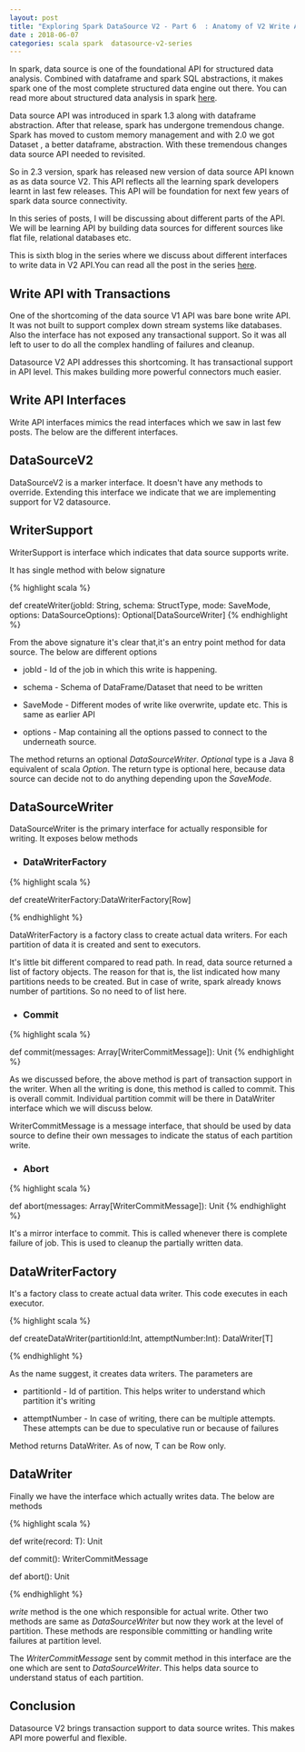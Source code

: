 ```yaml
---
layout: post
title: "Exploring Spark DataSource V2 - Part 6  : Anatomy of V2 Write API"
date : 2018-06-07
categories: scala spark  datasource-v2-series
---
```

In spark, data source is one of the foundational API for structured data analysis. Combined with dataframe and spark SQL abstractions, it makes spark one of the most complete structured data engine out there. You can read more about structured data analysis in spark [here](/categories/datasource-series).

Data source API was introduced in spark 1.3 along with dataframe abstraction. After that release, spark has undergone tremendous change. Spark has moved to custom memory management and with 2.0 we got Dataset , a better dataframe, abstraction. With these tremendous changes data source API needed to revisited.

So in 2.3 version, spark has released new version of data source API known as as data source V2. This API reflects all the learning spark developers learnt in last few releases. This API will be foundation for next few years of spark data source connectivity.

In this series of posts, I will be discussing about different parts of the API. We will be learning API by building data sources for different sources like flat file, relational databases etc.

This is sixth blog in the series where we discuss about different interfaces to write data in V2 API.You can read all the post in the series [here](/categories/datasource-v2-series).

## Write API  with Transactions

One of the shortcoming of the data source V1 API was bare bone write API. It was not built to support complex down stream systems like databases. Also the interface has not exposed any transactional support. So it was all left to user to do all the complex handling of failures and cleanup.

Datasource V2 API addresses this shortcoming. It has transactional support in API level. This makes building more powerful connectors much easier.

## Write API Interfaces

Write API interfaces mimics the read interfaces which we saw in last few posts. The below are the different interfaces.

## DataSourceV2 

DataSourceV2 is a marker interface. It doesn't have any methods to override. Extending this interface we indicate that we are implementing support for V2 datasource.

## WriterSupport 

WriterSupport is interface which indicates that data source supports write.

It has single method with below signature

{% highlight scala %}

def createWriter(jobId: String, schema: StructType, mode: SaveMode, 
options: DataSourceOptions): Optional[DataSourceWriter]
{% endhighlight %}

From the above signature it's clear that,it's an entry point method for data source. The below are different options

* jobId - Id of the job in which this write is happening.

* schema - Schema of DataFrame/Dataset that need to be written

* SaveMode - Different modes of write like overwrite, update etc. This is same as earlier API

* options - Map containing all the options passed to connect to the underneath source.

The method returns an optional *DataSourceWriter*. *Optional* type is a Java 8 equivalent of scala *Option*. The return type is optional here, because data source can decide not to do anything depending upon the *SaveMode*.

## DataSourceWriter

DataSourceWriter is the primary interface for actually responsible for writing. It exposes below methods 

* ### DataWriterFactory

{% highlight scala %}

 def createWriterFactory:DataWriterFactory[Row]

{% endhighlight %}

DataWriterFactory is a factory class to create actual data writers. For each partition of data it is created and sent to executors. 

It's little bit different compared to read path. In read, data source returned a list of factory objects. The reason for that is, the list indicated how many partitions needs to be created. But in case of write, spark already knows number of partitions. So no need to of list here.

* ### Commit

{% highlight scala %}

def commit(messages: Array[WriterCommitMessage]): Unit
{% endhighlight %}

As we discussed before, the above method is part of transaction support in the writer. When all the writing is done, this method is called to commit. This is overall commit. Individual partition commit will be there in DataWriter interface which we will discuss below.

WriterCommitMessage is a message interface, that should be used by data source to define their own messages to indicate the status of each partition write.

* ### Abort

{% highlight scala %}

def abort(messages: Array[WriterCommitMessage]): Unit
{% endhighlight %}

It's a mirror interface to commit. This is called whenever there is complete failure of job. This is used to cleanup the partially written data.

## DataWriterFactory

It's a factory class to create actual data writer. This code executes in each executor.

{% highlight scala %}

 def createDataWriter(partitionId:Int, attemptNumber:Int): DataWriter[T]

{% endhighlight %}

As the name suggest, it creates data writers. The parameters are

* partitionId - Id of partition. This helps writer to understand which partition it's writing

* attemptNumber - In case of writing, there can be multiple attempts. These attempts can be due to speculative run or because
  of failures

Method returns DataWriter. As of now, T can be Row only.

## DataWriter

Finally we have the interface which actually writes data. The below are methods 

{% highlight scala %}

def write(record: T): Unit

def commit(): WriterCommitMessage

def abort(): Unit

{% endhighlight %}

*write* method is the one which responsible for actual write. Other two methods are same as *DataSourceWriter* but now they work at the level of partition. These methods are responsible committing or handling write failures at partition level.

The *WriterCommitMessage* sent by commit method in this interface are the one which are sent to *DataSourceWriter*. This helps data source to understand status of each partition.

## Conclusion

Datasource V2 brings transaction support to data source writes. This makes API more powerful and flexible.
